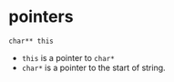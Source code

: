 # pointers


```=
char** this
```

* `this` is a pointer to `char*`
* `char*` is a pointer to the start of string.
